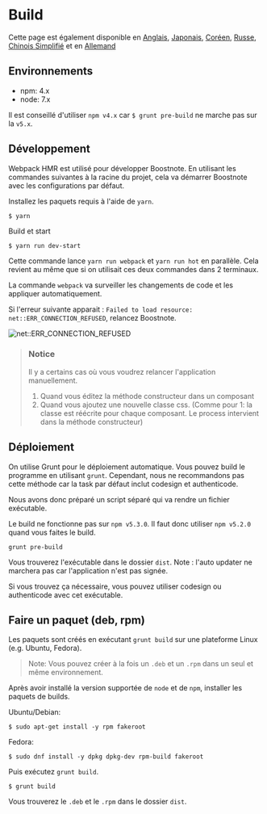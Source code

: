 # Build
Cette page est également disponible en [Anglais](https://github.com/BoostIO/Boostnote/blob/master/docs/build.md), [Japonais](https://github.com/BoostIO/Boostnote/blob/master/docs/jp/build.md), [Coréen](https://github.com/BoostIO/Boostnote/blob/master/docs/ko/build.md), [Russe](https://github.com/BoostIO/Boostnote/blob/master/docs/ru/build.md), [Chinois Simplifié](https://github.com/BoostIO/Boostnote/blob/master/docs/zh_CN/build.md) et en [Allemand](https://github.com/BoostIO/Boostnote/blob/master/docs/de/build.md)

## Environnements
* npm: 4.x
* node: 7.x

Il est conseillé d'utiliser `npm v4.x` car `$ grunt pre-build` ne marche pas sur la `v5.x`.

## Développement

Webpack HMR est utilisé pour développer Boostnote.
En utilisant les commandes suivantes à la racine du projet, cela va démarrer Boostnote avec les configurations par défaut.

Installez les paquets requis à l'aide de `yarn`.

```
$ yarn
```
Build et start

```
$ yarn run dev-start
```

Cette commande lance `yarn run webpack` et `yarn run hot` en parallèle. Cela revient au même que si on utilisait ces deux commandes dans 2 terminaux.

La commande `webpack` va surveiller les changements de code et les appliquer automatiquement.

Si l'erreur suivante apparait : `Failed to load resource: net::ERR_CONNECTION_REFUSED`, relancez Boostnote.

![net::ERR_CONNECTION_REFUSED](https://cloud.githubusercontent.com/assets/11307908/24343004/081e66ae-1279-11e7-8d9e-7f478043d835.png)

> ### Notice
> Il y a certains cas où vous voudrez relancer l'application manuellement.
> 1. Quand vous éditez la méthode constructeur dans un composant
> 2. Quand vous ajoutez une nouvelle classe css. (Comme pour 1: la classe est réécrite pour chaque composant. Le process intervient dans la méthode constructeur)

## Déploiement

On utilise Grunt pour le déploiement automatique.
Vous pouvez build le programme en utilisant `grunt`. Cependant, nous ne recommandons pas cette méthode car la task par défaut inclut codesign et authenticode.

Nous avons donc préparé un script séparé qui va rendre un fichier exécutable.

Le build ne fonctionne pas sur `npm v5.3.0`. Il faut donc utiliser `npm v5.2.0` quand vous faites le build.

```
grunt pre-build
```
Vous trouverez l'exécutable dans le dossier `dist`.
Note : l'auto updater ne marchera pas car l'application n'est pas signée.

Si vous trouvez ça nécessaire, vous pouvez utiliser codesign ou authenticode avec cet exécutable.

## Faire un paquet (deb, rpm)

Les paquets sont créés en exécutant `grunt build` sur une plateforme Linux (e.g. Ubuntu, Fedora).

> Note: Vous pouvez créer à la fois un `.deb` et un `.rpm` dans un seul et même environnement.

Après avoir installé la version supportée de `node` et de `npm`, installer les paquets de builds.


Ubuntu/Debian:

```
$ sudo apt-get install -y rpm fakeroot
```

Fedora:

```
$ sudo dnf install -y dpkg dpkg-dev rpm-build fakeroot
```

Puis exécutez `grunt build`.

```
$ grunt build
```

Vous trouverez le `.deb` et le `.rpm` dans le dossier `dist`.
